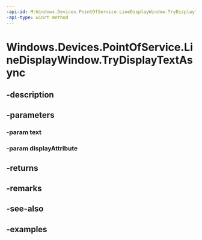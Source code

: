 ```yaml
---
-api-id: M:Windows.Devices.PointOfService.LineDisplayWindow.TryDisplayTextAsync(System.String,Windows.Devices.PointOfService.LineDisplayTextAttribute)
-api-type: winrt method
---
```


<!-- Method syntax.
public IAsyncOperation<bool> LineDisplayWindow.TryDisplayTextAsync(String text, LineDisplayTextAttribute displayAttribute)
-->

# Windows.Devices.PointOfService.LineDisplayWindow.TryDisplayTextAsync

## -description

## -parameters

### -param text

### -param displayAttribute

## -returns

## -remarks

## -see-also

## -examples

